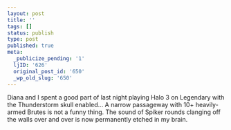 ```yaml
---
layout: post
title: ''
tags: []
status: publish
type: post
published: true
meta:
  _publicize_pending: '1'
  ljID: '626'
  original_post_id: '650'
  _wp_old_slug: '650'
---
```

Diana and I spent a good part of last night playing Halo 3 on Legendary with the Thunderstorm skull enabled...  A narrow passageway with 10+ heavily-armed Brutes is not a funny thing.  The sound of Spiker rounds clanging off the walls over and over is now permanently etched in my brain.
